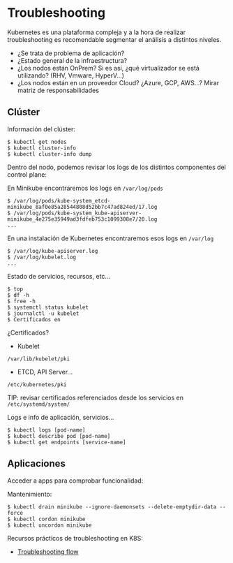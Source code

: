 # Troubleshooting

Kubernetes es una plataforma compleja y a la hora de realizar troubleshooting es recomendable segmentar el análisis a distintos niveles.

* ¿Se trata de problema de aplicación?
* ¿Estado general de la infraestructura?
* ¿Los nodos están OnPrem? Si es así, ¿qué virtualizador se está utilizando? (RHV, Vmware, HyperV...)
* ¿Los nodos están en un proveedor Cloud? ¿Azure, GCP, AWS...? Mirar matriz de responsabilidades

## Clúster

Información del clúster:

	$ kubectl get nodes
	$ kubectl cluster-info
	$ kubectl cluster-info dump

Dentro del nodo, podemos revisar los logs de los distintos componentes del control plane:

En Minikube encontraremos los logs en `/var/log/pods`

	$ /var/log/pods/kube-system_etcd-minikube_8af0e85a28544808d52bb7c47ad824ed/17.log
 	$ /var/log/pods/kube-system_kube-apiserver-minikube_4e275e35949ad3fdfeb753c1099308e7/20.log
  	...

En una instalación de Kubernetes encontraremos esos logs en `/var/log`

	$ /var/log/kube-apiserver.log
	$ /var/log/kubelet.log
	...

Estado de servicios, recursos, etc...

	$ top
	$ df -h
	$ free -h
	$ systemctl status kubelet
	$ journalctl -u kubelet
	$ Certificados en 

¿Certificados?
* Kubelet
```
/var/lib/kubelet/pki
```
* ETCD, API Server...
```
/etc/kubernetes/pki
```
TIP: revisar certificados referenciados desde los servicios en `/etc/systemd/system/`

Logs e info de aplicación, servicios...
	
	$ kubectl logs [pod-name]
	$ kubectl describe pod [pod-name]
	$ kubectl get endpoints [service-name]

## Aplicaciones

Acceder a apps para comprobar funcionalidad:

Mantenimiento:

	$ kubectl drain minikube --ignore-daemonsets --delete-emptydir-data --force
	$ kubectl cordon minikube
	$ kubectl uncordon minikube

Recursos prácticos de troubleshooting en K8S:

* [Troubleshooting flow](https://learnk8s.io/troubleshooting-deployments)
